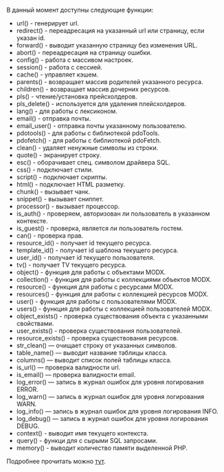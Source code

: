 В данный момент доступны следующие функции:
* url() - генерирует url.
* redirect() - переадресация на указанный url или страницу, если указан id.
* forward() - выводит указанную страницу без изменения URL.
* abort() - переадресация на страницу ошибки.
* config() - работа с массивом настроек.
* session() - работа с сессией.
* cache() - управляет кэшем.
* parents() - возвращает массив родителей указанного ресурса. 
* children() - возвращает массив дочерних ресурсов.
* pls() - чтение/установка прейсхолдеров.
* pls_delete() - используется для удаления плейсхолдеров.
* lang() - для работы с лексиконом.
* email() - отправка почты.
* email_user() - отправка почты указанному пользователю.
* pdotools() - для работы с библиотекой pdoTools.
* pdofetch() - для работы с библиотекой pdoFetch.
* clean() - удаляет ненужные символы из строки.
* quote() - экранирует строку.
* esc() - оборачивает спец. символом драйвера SQL.
* css() - подключает стили.
* script() - подключает скрипты.
* html() - подключает HTML разметку.
* chunk() - вызывает чанк.
* snippet() - вызывает сниппет.
* processor() - вызывает процессор.
* is_auth() - проверяем, авторизован ли пользователь в указанном контексте.
* is_guest() - проверка, является ли пользователь гостем.
* can() - проверка прав.
* resource_id() - получает id текущего ресурса. 
* template_id() - получает id шаблона текущего ресурса.
* user_id() - получает id текущего пользователя. 
* tv() - получает TV текущего ресурса. 
* object() - функция для работы с объектами MODX.
* collection() - функция для работы с коллекциями объектов MODX.
* resource() - функция для работы с ресурсами MODX.
* resources() - функция для работы с коллекцией ресурсов MODX.
* user() - функция для работы с пользователями MODX.
* users() - функция для работы с коллекцией пользователей MODX.
* object_exists() - проверка существования объекта с указанными свойствами.
* user_exists() - проверка существования пользователей.
* resource_exists() - проверка существования ресурсов.
* str_clean() — очищает строку от указанных символов.
* table_name() — выводит название таблицы класса.
* columns() — выводит список полей таблицы класса.
* is_url() — проверка валидности url.
* is_email() — проверка валидности email.
* log_error() — запись в журнал ошибок для уровня логирования ERROR.
* log_warn() — запись в журнал ошибок для уровня логирования WARN.
* log_info() — запись в журнал ошибок для уровня логирования INFO.
* log_debug() — запись в журнал ошибок для уровня логирования DEBUG.
* context() - выводит имя текущего контекста.
* query() - функци для с сырыми SQL запросами.
* memory() - выводит количество памяти выделенной PHP.

Подробнее прочитать можно [тут](https://modzone.ru/blog/2016/12/28/helper-functions-for-modx).